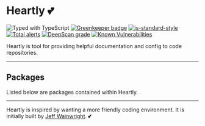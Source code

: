 # Heartly 💕

![Typed with TypeScript](https://flat.badgen.net/badge/icon/Typed?icon=typescript&label&labelColor=blue&color=555555)
[![Greenkeeper badge](https://badges.greenkeeper.io/heartly/heartly.svg)](https://greenkeeper.io/)
[![js-standard-style](https://img.shields.io/badge/code%20style-standard-brightgreen.svg)](http://standardjs.com)
[![Total alerts](https://img.shields.io/lgtm/alerts/g/heartly/heartly.svg?logo=lgtm&logoWidth=18)](https://lgtm.com/projects/g/heartly/heartly/alerts/)
[![DeepScan grade](https://deepscan.io/api/teams/8416/projects/10768/branches/153351/badge/grade.svg)](https://deepscan.io/dashboard#view=project&tid=8416&pid=10768&bid=153351)
[![Known Vulnerabilities](https://snyk.io/test/github/heartly/heartly/badge.svg?targetFile=package.json)](https://snyk.io/test/github/heartly/heartly?targetFile=package.json)

Heartly is tool for providing helpful documentation and config to code repositories.

---

## Packages

Listed below are packages contained within Heartly.

---

Heartly is inspired by wanting a more friendly coding environment.
It is initially built by [Jeff Wainwright](https://github.com/yowainwright). 💕
